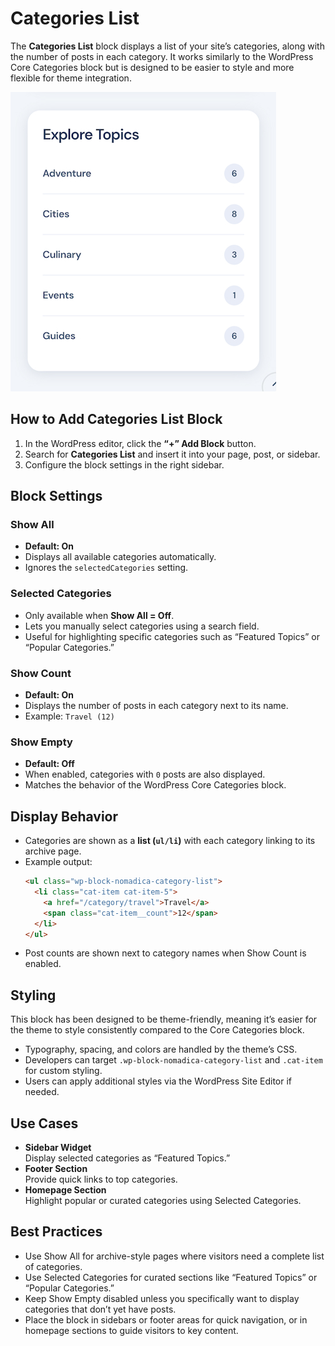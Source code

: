 # Categories List

The **Categories List** block displays a list of your site’s categories, along with the number of posts in each category. It works similarly to the WordPress Core Categories block but is designed to be easier to style and more flexible for theme integration.  

![categories list](/img/nomadica/categories-list.jpg)

## How to Add Categories List Block
1. In the WordPress editor, click the **“+” Add Block** button.  
2. Search for **Categories List** and insert it into your page, post, or sidebar.  
3. Configure the block settings in the right sidebar.  

## Block Settings

### Show All
- **Default: On**  
- Displays all available categories automatically.  
- Ignores the `selectedCategories` setting.  

### Selected Categories
- Only available when **Show All = Off**.  
- Lets you manually select categories using a search field.  
- Useful for highlighting specific categories such as “Featured Topics” or “Popular Categories.”  

### Show Count
- **Default: On**  
- Displays the number of posts in each category next to its name.  
- Example: `Travel (12)`  

### Show Empty
- **Default: Off**  
- When enabled, categories with `0` posts are also displayed.  
- Matches the behavior of the WordPress Core Categories block.  

## Display Behavior
- Categories are shown as a **list (`ul/li`)** with each category linking to its archive page.  
- Example output:  
  ```html
  <ul class="wp-block-nomadica-category-list">
    <li class="cat-item cat-item-5">
      <a href="/category/travel">Travel</a>
      <span class="cat-item__count">12</span>
    </li>
  </ul>
  ```
- Post counts are shown next to category names when Show Count is enabled.

## Styling
This block has been designed to be theme-friendly, meaning it’s easier for the theme to style consistently compared to the Core Categories block.
- Typography, spacing, and colors are handled by the theme’s CSS.
- Developers can target `.wp-block-nomadica-category-list` and `.cat-item` for custom styling.
- Users can apply additional styles via the WordPress Site Editor if needed.


## Use Cases
- **Sidebar Widget**  
  Display selected categories as “Featured Topics.”
- **Footer Section**   
  Provide quick links to top categories.
- **Homepage Section**   
  Highlight popular or curated categories using Selected Categories.


## Best Practices
- Use Show All for archive-style pages where visitors need a complete list of categories.
- Use Selected Categories for curated sections like “Featured Topics” or “Popular Categories.”
- Keep Show Empty disabled unless you specifically want to display categories that don’t yet have posts.
- Place the block in sidebars or footer areas for quick navigation, or in homepage sections to guide visitors to key content.